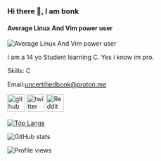 ### Hi there 👋, I am bonk
#### Average Linux And Vim power user
![Average Linux And Vim power user](https://cdn.discordapp.com/attachments/980879985650835547/1044241267032346724/image.png)

I am a 14 yo Student learning C. Yes i know im pro.

Skills: C

Email:uncertifiedbonk@proton.me


[<img src='https://cdn.jsdelivr.net/npm/simple-icons@3.0.1/icons/github.svg' alt='github' height='40'>](https://github.com/bubblibonk)  [<img src='https://cdn.jsdelivr.net/npm/simple-icons@3.0.1/icons/twitter.svg' alt='twitter' height='40'>](https://twitter.com/theBonkSenpai)  [<img src='https://cdn.jsdelivr.net/npm/simple-icons@3.0.1/icons/reddit.svg' alt='Reddit' height='40'>](https://www.reddit.com/user/Glum_Band_6349)  

[![Top Langs](https://github-readme-stats.vercel.app/api/top-langs/?username=bubblibonk)](https://github.com/anuraghazra/github-readme-stats)

![GitHub stats](https://github-readme-stats.vercel.app/api?username=bubblibonk&show_icons=true)  

![Profile views](https://gpvc.arturio.dev/bubblibonk)  
